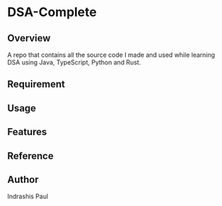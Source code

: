 # DSA-Complete 

## Overview
A repo that contains all the source code I made and used while learning DSA using Java, TypeScript, Python and Rust.

## Requirement


## Usage


## Features


## Reference


## Author

Indrashis Paul
